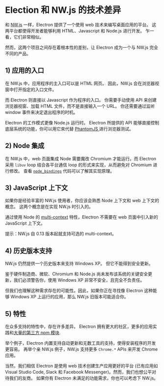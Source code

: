 # Election 和 NW.js 的技术差异

和 [NW.js](https://nwjs.io/) 一样，Electron 提供了一个使用 web 技术来编写桌面应用的平台。 这两平台都使得开发者能够利用 HTML、Javascript 和 Node.js 进行开发。 乍一看，它们非常相似。

然而，这两个项目之间存在着根本性的差别，让 Electron 成为一个与 NW.js 完全不同的产品。

## 1) 应用的入口

在 NW.js 中，应用程序的主入口可以是 HTML 网页。 因此，NW.js 会在浏览器视窗中打开指定的入口文件。

而 Electron 则直接以 Javascript 作为程序的入口。 你需要手动使用 API 来创建浏览器视窗、加载 HTML 文件，而不是直接输入一个 URL。 你还需要通过监听 window 事件来决定退出程序的时机。

Electron 的工作模式更像 Node.js 运行时。 Electron 所提供的 API 能够直接控制底层系统的功能，你可以用它來代替 [ PhantomJS ](http://phantomjs.org/) 进行浏览器测试。

## 2) Node 集成

在 NW.js 中，web 页面集成 Node 需要魔改 Chromium 才能运行。而 Electron 采用 `libuv` loop 结合各平台通信 loop 的形式来实现，从而避免对 Chromium 进行修改。 查看 [`node_bindings`](https://github.com/electron/electron/tree/master/lib/common) 代码可以了解其实现原理。

## 3) JavaScript 上下文

如果你是经验丰富的 NW.js 使用者，你应该会熟悉 Node 上下文和 web 上下文的概念。 这两个概念是在实现 NW.js 时引入的。

通过使用 Node 的 [multi-context](https://github.com/nodejs/node-v0.x-archive/commit/756b622) 特性，Electron 不需要在 web 页面中引入新的 JavaScript 上下文。

提示：NW.js 自 0.13 版本起就支持可选的 multi-context。

## 4) 历史版本支持

NW.js 仍然提供一个历史版本来支持 Windows XP。 但它不能得到安全更新。

鉴于硬件制造商、微软、Chromium 和 Node.js 尚未发布该系统的关键安全更新，我们必须警告你，使用 Windows XP 非常不安全，且完全不负责任。

但我们也理解这种需求存在的可能性。因此，如果你正在寻找像 Electron 这种能够 Windows XP 上运行的应用，那么 NW.js 旧版本可能适合你。

## 5) 特性

在众多支持的特性中，存在许多差异。 Electron 拥有更大的社区，更多的应用实践和[大量的第三方 npm 模块](https://www.npmjs.com/search?q=electron).

举个例子，Electron 内置支持自动更新和无数工具的支持，使得安装程序的开发更容易。 再举个亲 NW.js 例子，NW.js 支持更多 `Chrome.*` APIs 来开发 Chrome 应用。

当然，我们相信 Electron 是使用 web 技术创建生产应用更好的平台 (已有应用如 Visual Studio Code, Slack 和 Facebook Messenger)。然而，我们也想公平对待我们的友商。 如果你有 Electron 未满足的功能需求，你也可以考虑下 NW.js。
